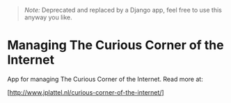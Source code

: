 

> *Note:*  Deprecated and replaced by a Django app, feel free to use this anyway you like.


Managing The Curious Corner of the Internet
==============

App for managing The Curious Corner of the Internet. Read more at: 

[http://www.jplattel.nl/curious-corner-of-the-internet/]


